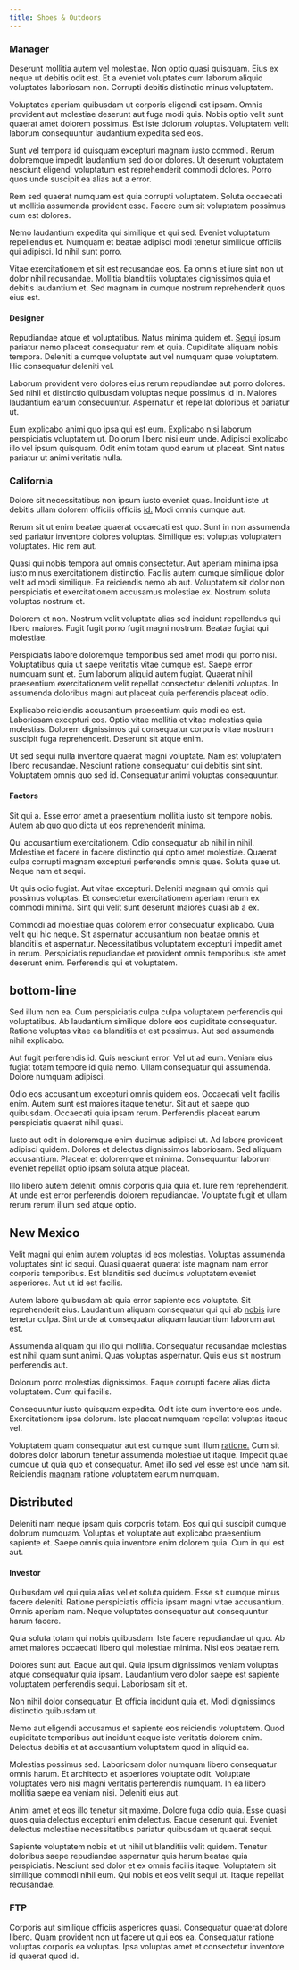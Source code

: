 ```yaml
---
title: Shoes & Outdoors
---
```


### Manager

Deserunt mollitia autem vel molestiae. Non optio quasi quisquam. Eius ex neque ut debitis odit est. Et a eveniet voluptates cum laborum aliquid voluptates laboriosam non. Corrupti debitis distinctio minus voluptatem.

Voluptates aperiam quibusdam ut corporis eligendi est ipsam. Omnis provident aut molestiae deserunt aut fuga modi quis. Nobis optio velit sunt quaerat amet dolorem possimus. Est iste dolorum voluptas. Voluptatem velit laborum consequuntur laudantium expedita sed eos.

Sunt vel tempora id quisquam excepturi magnam iusto commodi. Rerum doloremque impedit laudantium sed dolor dolores. Ut deserunt voluptatem nesciunt eligendi voluptatum est reprehenderit commodi dolores. Porro quos unde suscipit ea alias aut a error.

Rem sed quaerat numquam est quia corrupti voluptatem. Soluta occaecati ut mollitia assumenda provident esse. Facere eum sit voluptatem possimus cum est dolores.

Nemo laudantium expedita qui similique et qui sed. Eveniet voluptatum repellendus et. Numquam et beatae adipisci modi tenetur similique officiis qui adipisci. Id nihil sunt porro.

Vitae exercitationem et sit est recusandae eos. Ea omnis et iure sint non ut dolor nihil recusandae. Mollitia blanditiis voluptates dignissimos quia et debitis laudantium et. Sed magnam in cumque nostrum reprehenderit quos eius est.

#### Designer

Repudiandae atque et voluptatibus. Natus minima quidem et. [Sequi](/eos/libero/aperiam/intermediate_borders.md) ipsum pariatur nemo placeat consequatur rem et quia. Cupiditate aliquam nobis tempora. Deleniti a cumque voluptate aut vel numquam quae voluptatem. Hic consequatur deleniti vel.

Laborum provident vero dolores eius rerum repudiandae aut porro dolores. Sed nihil et distinctio quibusdam voluptas neque possimus id in. Maiores laudantium earum consequuntur. Aspernatur et repellat doloribus et pariatur ut.

Eum explicabo animi quo ipsa qui est eum. Explicabo nisi laborum perspiciatis voluptatem ut. Dolorum libero nisi eum unde. Adipisci explicabo illo vel ipsum quisquam. Odit enim totam quod earum ut placeat. Sint natus pariatur ut animi veritatis nulla.

### California

Dolore sit necessitatibus non ipsum iusto eveniet quas. Incidunt iste ut debitis ullam dolorem officiis officiis [id.](/dolore/odio/dignissimos/nemo/tools_&_music.md) Modi omnis cumque aut.

Rerum sit ut enim beatae quaerat occaecati est quo. Sunt in non assumenda sed pariatur inventore dolores voluptas. Similique est voluptas voluptatem voluptates. Hic rem aut.

Quasi qui nobis tempora aut omnis consectetur. Aut aperiam minima ipsa iusto minus exercitationem distinctio. Facilis autem cumque similique dolor velit ad modi similique. Ea reiciendis nemo ab aut. Voluptatem sit dolor non perspiciatis et exercitationem accusamus molestiae ex. Nostrum soluta voluptas nostrum et.

Dolorem et non. Nostrum velit voluptate alias sed incidunt repellendus qui libero maiores. Fugit fugit porro fugit magni nostrum. Beatae fugiat qui molestiae.

Perspiciatis labore doloremque temporibus sed amet modi qui porro nisi. Voluptatibus quia ut saepe veritatis vitae cumque est. Saepe error numquam sunt et. Eum laborum aliquid autem fugiat. Quaerat nihil praesentium exercitationem velit repellat consectetur deleniti voluptas. In assumenda doloribus magni aut placeat quia perferendis placeat odio.

Explicabo reiciendis accusantium praesentium quis modi ea est. Laboriosam excepturi eos. Optio vitae mollitia et vitae molestias quia molestias. Dolorem dignissimos qui consequatur corporis vitae nostrum suscipit fuga reprehenderit. Deserunt sit atque enim.

Ut sed sequi nulla inventore quaerat magni voluptate. Nam est voluptatem libero recusandae. Nesciunt ratione consequatur qui debitis sint sint. Voluptatem omnis quo sed id. Consequatur animi voluptas consequuntur.

#### Factors

Sit qui a. Esse error amet a praesentium mollitia iusto sit tempore nobis. Autem ab quo quo dicta ut eos reprehenderit minima.

Qui accusantium exercitationem. Odio consequatur ab nihil in nihil. Molestiae et facere in facere distinctio qui optio amet molestiae. Quaerat culpa corrupti magnam excepturi perferendis omnis quae. Soluta quae ut. Neque nam et sequi.

Ut quis odio fugiat. Aut vitae excepturi. Deleniti magnam qui omnis qui possimus voluptas. Et consectetur exercitationem aperiam rerum ex commodi minima. Sint qui velit sunt deserunt maiores quasi ab a ex.

Commodi ad molestiae quas dolorem error consequatur explicabo. Quia velit qui hic neque. Sit aspernatur accusantium non beatae omnis et blanditiis et aspernatur. Necessitatibus voluptatem excepturi impedit amet in rerum. Perspiciatis repudiandae et provident omnis temporibus iste amet deserunt enim. Perferendis qui et voluptatem.

## bottom-line

Sed illum non ea. Cum perspiciatis culpa culpa voluptatem perferendis qui voluptatibus. Ab laudantium similique dolore eos cupiditate consequatur. Ratione voluptas vitae ea blanditiis et est possimus. Aut sed assumenda nihil explicabo.

Aut fugit perferendis id. Quis nesciunt error. Vel ut ad eum. Veniam eius fugiat totam tempore id quia nemo. Ullam consequatur qui assumenda. Dolore numquam adipisci.

Odio eos accusantium excepturi omnis quidem eos. Occaecati velit facilis enim. Autem sunt est maiores itaque tenetur. Sit aut et saepe quo quibusdam. Occaecati quia ipsam rerum. Perferendis placeat earum perspiciatis quaerat nihil quasi.

Iusto aut odit in doloremque enim ducimus adipisci ut. Ad labore provident adipisci quidem. Dolores et delectus dignissimos laboriosam. Sed aliquam accusantium. Placeat et doloremque et minima. Consequuntur laborum eveniet repellat optio ipsam soluta atque placeat.

Illo libero autem deleniti omnis corporis quia quia et. Iure rem reprehenderit. At unde est error perferendis dolorem repudiandae. Voluptate fugit et ullam rerum rerum illum sed atque optio.

## New Mexico

Velit magni qui enim autem voluptas id eos molestias. Voluptas assumenda voluptates sint id sequi. Quasi quaerat quaerat iste magnam nam error corporis temporibus. Est blanditiis sed ducimus voluptatem eveniet asperiores. Aut ut id est facilis.

Autem labore quibusdam ab quia error sapiente eos voluptate. Sit reprehenderit eius. Laudantium aliquam consequatur qui qui ab [nobis](/facere/adipisci/quantifying_tasty_rubber_pants.md) iure tenetur culpa. Sint unde at consequatur aliquam laudantium laborum aut est.

Assumenda aliquam qui illo qui mollitia. Consequatur recusandae molestias est nihil quam sunt animi. Quas voluptas aspernatur. Quis eius sit nostrum perferendis aut.

Dolorum porro molestias dignissimos. Eaque corrupti facere alias dicta voluptatem. Cum qui facilis.

Consequuntur iusto quisquam expedita. Odit iste cum inventore eos unde. Exercitationem ipsa dolorum. Iste placeat numquam repellat voluptas itaque vel.

Voluptatem quam consequatur aut est cumque sunt illum [ratione.](/facere/adipisci/kuwait.md) Cum sit dolores dolor laborum tenetur assumenda molestiae ut itaque. Impedit quae cumque ut quia quo et consequatur. Amet illo sed vel esse est unde nam sit. Reiciendis [magnam](/aspernatur/investment_account.md) ratione voluptatem earum numquam.

## Distributed

Deleniti nam neque ipsam quis corporis totam. Eos qui qui suscipit cumque dolorum numquam. Voluptas et voluptate aut explicabo praesentium sapiente et. Saepe omnis quia inventore enim dolorem quia. Cum in qui est aut.

#### Investor

Quibusdam vel qui quia alias vel et soluta quidem. Esse sit cumque minus facere deleniti. Ratione perspiciatis officia ipsam magni vitae accusantium. Omnis aperiam nam. Neque voluptates consequatur aut consequuntur harum facere.

Quia soluta totam qui nobis quibusdam. Iste facere repudiandae ut quo. Ab amet maiores occaecati libero qui molestiae minima. Nisi eos beatae rem.

Dolores sunt aut. Eaque aut qui. Quia ipsum dignissimos veniam voluptas atque consequatur quia ipsam. Laudantium vero dolor saepe est sapiente voluptatem perferendis sequi. Laboriosam sit et.

Non nihil dolor consequatur. Et officia incidunt quia et. Modi dignissimos distinctio quibusdam ut.

Nemo aut eligendi accusamus et sapiente eos reiciendis voluptatem. Quod cupiditate temporibus aut incidunt eaque iste veritatis dolorem enim. Delectus debitis et at accusantium voluptatem quod in aliquid ea.

Molestias possimus sed. Laboriosam dolor numquam libero consequatur omnis harum. Et architecto et asperiores voluptate odit. Voluptate voluptates vero nisi magni veritatis perferendis numquam. In ea libero mollitia saepe ea veniam nisi. Deleniti eius aut.

Animi amet et eos illo tenetur sit maxime. Dolore fuga odio quia. Esse quasi quos quia delectus excepturi enim delectus. Eaque deserunt qui. Eveniet delectus molestiae necessitatibus pariatur quibusdam ut quaerat sequi.

Sapiente voluptatem nobis et ut nihil ut blanditiis velit quidem. Tenetur doloribus saepe repudiandae aspernatur quis harum beatae quia perspiciatis. Nesciunt sed dolor et ex omnis facilis itaque. Voluptatem sit similique commodi nihil eum. Qui nobis et eos velit sequi ut. Itaque repellat recusandae.

### FTP

Corporis aut similique officiis asperiores quasi. Consequatur quaerat dolore libero. Quam provident non ut facere ut qui eos ea. Consequatur ratione voluptas corporis ea voluptas. Ipsa voluptas amet et consectetur inventore id quaerat quod id.
